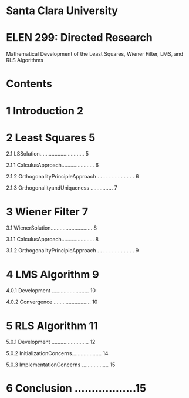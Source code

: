 
# Santa Clara University

# ELEN 299: Directed Research
Mathematical Development of the Least Squares, Wiener Filter, LMS, and RLS Algorithms

# Contents

# 1 Introduction 2

# 2 Least Squares 5

2.1 LSSolution.............................. 5 

2.1.1 CalculusApproach...................... 6 

2.1.2 OrthogonalityPrincipleApproach . . . . . . . . . . . . . 6 

2.1.3 OrthogonalityandUniqueness ............... 7

# 3 Wiener Filter 7

3.1 WienerSolution............................ 8 

3.1.1 CalculusApproach...................... 8 

3.1.2 OrthogonalityPrincipleApproach . . . . . . . . . . . . . 9

# 4 LMS Algorithm 9

4.0.1 Development ......................... 10 

4.0.2 Convergence ......................... 10

# 5 RLS Algorithm 11

5.0.1 Development ......................... 12 

5.0.2 InitializationConcerns.................... 14 

5.0.3 ImplementationConcerns .................. 15

# 6 Conclusion ..................15
